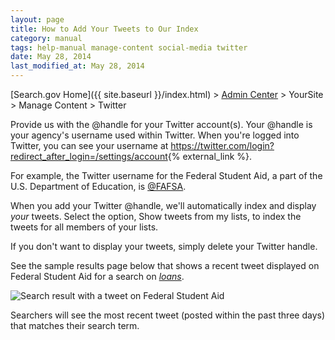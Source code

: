 ```yaml
---
layout: page
title: How to Add Your Tweets to Our Index
category: manual
tags: help-manual manage-content social-media twitter
date: May 28, 2014
last_modified_at: May 28, 2014
---
```


[Search.gov Home]({{ site.baseurl }}/index.html) > [Admin Center](https://search.usa.gov/sites/) > YourSite > Manage Content > Twitter

Provide us with the @handle for your Twitter account(s). Your @handle is your agency's username used within Twitter. When you're logged into Twitter, you can see your username at <https://twitter.com/login?redirect_after_login=/settings/account>{% external_link %}.

For example, the Twitter username for the Federal Student Aid, a part of the U.S. Department of Education, is [@FAFSA](https://twitter.com/FAFSA).

When you add your Twitter @handle, we'll automatically index and display *your* tweets. Select the option, Show tweets from my lists, to index the tweets for all members of your lists.

If you don't want to display your tweets, simply delete your Twitter handle.

See the sample results page below that shows a recent tweet displayed on Federal Student Aid for a search on *[loans](https://search.usa.gov/search?query=loans&op=Search&affiliate=federalstudentaid&m=true)*.

![Search result with a tweet on Federal Student Aid](https://d3qcdigd1fhos0.cloudfront.net/blog/img/social-media-tweets.png)

Searchers will see the most recent tweet (posted within the past three days) that matches their search term.